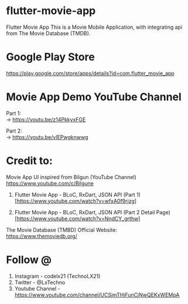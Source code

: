 # flutter-movie-app
Flutter Movie App
This is a Movie Mobile Application, with integrating api from The Movie Database (TMDB). 

# Google Play Store

https://play.google.com/store/apps/details?id=com.flutter_movie_app

# Movie App Demo YouTube Channel

Part 1:<br/>
-> https://youtu.be/z14PkkyxFGE

Part 2:<br/>
-> https://youtu.be/vIEPwgknwwg


# Credit to:

Movie App UI inspired from Bilgun (YouTube Channel) <br/>
https://www.youtube.com/c/Bilgune

1. Flutter Movie App - BLoC, RxDart, JSON API (Part 1)<br/>
[https://www.youtube.com/watch?v=wfxA0f9rjzg]

2. Flutter Movie App - BLoC, RxDart, JSON API (Part 2 Detail Page)<br/>
[https://www.youtube.com/watch?v=NndCY_grthw]

The Movie Database (TMBD) Official Website: <br/>
https://www.themoviedb.org/

# Follow @
1. Instagram - codelx21 (TechnoLX21)
2. Twitter - @LxTechno
3. Youtube Channel - https://www.youtube.com/channel/UCSjmTHiFunCjNwQEKxWEMpA
